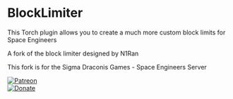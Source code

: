 # BlockLimiter
This Torch plugin allows you to create a much more custom block limits for Space Engineers

A fork of the block limiter designed by N1Ran

This fork is for the Sigma Draconis Games - Space Engineers Server

[![Patreon](https://img.shields.io/badge/Donate-Patreon-orange)](https://www.patreon.com/N1Ran)  
[![Donate](https://img.shields.io/badge/Donate-Paypal-brightgreen)](https://www.paypal.me/n1ran)
